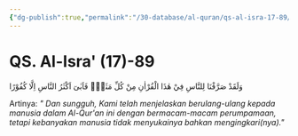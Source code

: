 ```yaml
---
{"dg-publish":true,"permalink":"/30-database/al-quran/qs-al-isra-17-89/"}
---
```



# QS. Al-Isra' (17)-89
وَلَقَدْ صَرَّفْنَا لِلنَّاسِ فِيْ هٰذَا الْقُرْاٰنِ مِنْ كُلِّ مَثَلٍۖ فَاَبٰىٓ اَكْثَرُ النَّاسِ اِلَّا كُفُوْرًا

Artinya: *" Dan sungguh, Kami telah menjelaskan berulang-ulang kepada manusia dalam Al-Qur'an ini dengan bermacam-macam perumpamaan, tetapi kebanyakan manusia tidak menyukainya bahkan mengingkari(nya)."*
